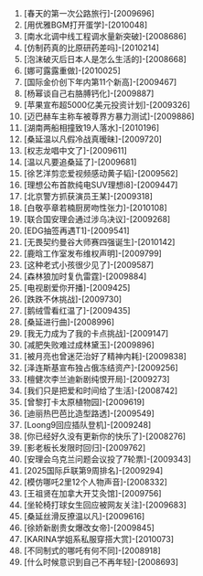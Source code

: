 
1. [春天的第一次公路旅行]-[2009696]
1. [用优雅BGM打开蛋学]-[2010048]
1. [南水北调中线工程调水量新突破]-[2008686]
1. [仿制药真的比原研药差吗]-[2010214]
1. [泡沫破灭后日本人是怎么生活的]-[2008668]
1. [娜可露露重做]-[2010025]
1. [国际金价创下年内第11个新高]-[2009467]
1. [杨幂谈自己右胳膊钙化]-[2009887]
1. [苹果宣布超5000亿美元投资计划]-[2009326]
1. [迈巴赫车主称车被尊界方暴力测试]-[2009886]
1. [湖南两船相撞致19人落水]-[2010196]
1. [桑延温以凡假冷战真暧昧]-[2009720]
1. [权志龙唱中文了]-[2009611]
1. [温以凡要追桑延了]-[2009681]
1. [徐艺洋剪恋爱视频感动黄子韬]-[2009562]
1. [理想公布首款纯电SUV理想i8]-[2009447]
1. [北京警方抓获演员王某]-[2009318]
1. [白敬亭章若楠厨房吻性张力]-[2010108]
1. [联合国安理会通过涉乌决议]-[2009268]
1. [EDG抽签再遇T1]-[2009541]
1. [无畏契约曼谷大师赛四强诞生]-[2010142]
1. [鹿晗工作室发布维权声明]-[2009799]
1. [这种老式小孩很少见了]-[2009587]
1. [森林狼加时复仇雷霆]-[2009884]
1. [电视剧爱你开播]-[2009425]
1. [跌跌不休挑战]-[2009730]
1. [鹅绒雪看红温了]-[2009435]
1. [桑延进行曲]-[2008996]
1. [我无力成为了我的卡点挑战]-[2009147]
1. [减肥失败难过成林黛玉]-[2009896]
1. [被月亮也曾迷茫治好了精神内耗]-[2009838]
1. [泽连斯基宣布独占俄冻结资产]-[2009256]
1. [檀健次李兰迪新剧纯恨开局]-[2009273]
1. [我们只是把爱和时间给了生活]-[2008742]
1. [曾黎打卡太原植物园]-[2009619]
1. [迪丽热巴芭比造型路透]-[2009549]
1. [Loong9回应插队登机]-[2009248]
1. [你已经好久没有更新你的快乐了]-[2008276]
1. [影老板长发限时回归]-[2009762]
1. [安理会乌克兰问题会议投了7轮票]-[2009343]
1. [2025国际乒联第9周排名]-[2009294]
1. [模仿哪吒2里12个人物声音]-[2008332]
1. [王祖贤在加拿大开艾灸馆]-[2009756]
1. [坐轮椅打球女生回应被网友关注]-[2009683]
1. [桑延丝滑反撩温以凡]-[2009616]
1. [徐娇新剧贵女爆改女帝]-[2009845]
1. [KARINA学姐系私服穿搭大赏]-[2010073]
1. [不同制式的哪吒有何不同]-[2008918]
1. [什么时候意识到自己不再年轻]-[2008693]